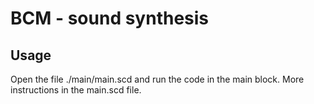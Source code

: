 # BCM - sound synthesis

## Usage

Open the file ./main/main.scd and run the code in the main block. More instructions in the main.scd file.
